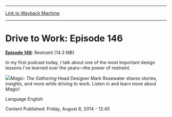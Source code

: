 
---
[Link to Wayback Machine](https://web.archive.org/web/20140815052359/http://magic.wizards.com/en/articles/podcasts/257896)

[_metadata_:description]:- "Episode 146: Restraint (14.3 MB) In my first podcast today, I talk about one of the most important design lessons I've learned over the years—the power of restraint."
[_metadata_:generator]:- "Drupal 7 (http://drupal.org)"
[_metadata_:node]:- "257896"
[_metadata_:source]:- "div-main"
[_metadata_:title]:- "Drive to Work: Episode 146"
[_metadata_:wayback_capture_timestamp]:- "2014-08-15 05:23:59"
[_metadata_:wayback_raw_url]:- "https://web.archive.org/web/20140815052359id_/http://magic.wizards.com/en/articles/podcasts/257896"
[_metadata_:wayback_url]:- "http://magic.wizards.com/en/articles/podcasts/257896"
---





Drive to Work: Episode 146
==========================


 







[**Episode 146**](http://media.wizards.com/podcasts/magic/DrivetoWork146Restraint.mp3): Restraint (14.3 MB)


In my first podcast today, I talk about one of the most important design lessons I've learned over the years—the power of restraint.



![](https://media.magic.wizards.com/image_legacy_migration/magic/images/mtgcom/authorpics/authorpic_markrosewater.jpg)*Magic: The Gathering* Head Designer Mark Rosewater shares stories, insights, and more while driving to work. Listen in and learn more about *Magic*!



Language 
 English

Content Published: Friday, August 8, 2014 - 12:45  

 
  

  







